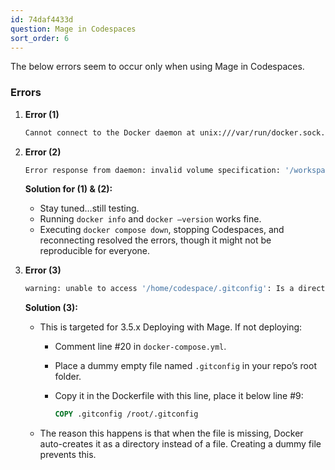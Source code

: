 ```yaml
---
id: 74daf4433d
question: Mage in Codespaces
sort_order: 6
---
```


The below errors seem to occur only when using Mage in Codespaces.

### Errors

1. **Error (1)**
   
   ```bash
   Cannot connect to the Docker daemon at unix:///var/run/docker.sock. Is the docker daemon running?
   ```

2. **Error (2)**
   
   ```bash
   Error response from daemon: invalid volume specification: '/workspaces/mage-mlops:/:rw': invalid mount config for type "bind": invalid specification: destination can't be '/'
   ```

   **Solution for (1) & (2):**
   
   - Stay tuned…still testing.
   - Running `docker info` and `docker –version` works fine. 
   - Executing `docker compose down`, stopping Codespaces, and reconnecting resolved the errors, though it might not be reproducible for everyone.

3. **Error (3)**

   ```bash
   warning: unable to access '/home/codespace/.gitconfig': Is a directory
   ```

   **Solution (3):**

   - This is targeted for 3.5.x Deploying with Mage. If not deploying:
     - Comment line #20 in `docker-compose.yml`.
     - Place a dummy empty file named `.gitconfig` in your repo’s root folder.
     - Copy it in the Dockerfile with this line, place it below line #9:

       ```dockerfile
       COPY .gitconfig /root/.gitconfig
       ```

   - The reason this happens is that when the file is missing, Docker auto-creates it as a directory instead of a file. Creating a dummy file prevents this.